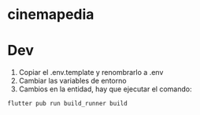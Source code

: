 # cinemapedia

# Dev 

1. Copiar el .env.template y renombrarlo a .env
2. Cambiar las variables de entorno
3. Cambios en la entidad, hay que ejecutar el comando:
```
flutter pub run build_runner build
```